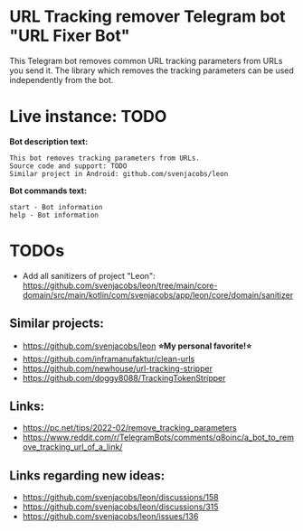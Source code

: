 # URL Tracking remover Telegram bot "URL Fixer Bot"

This Telegram bot removes common URL tracking parameters from URLs you send it.
The library which removes the tracking parameters can be used independently from the bot.

# Live instance: TODO

**Bot description text:**  
```
This bot removes tracking parameters from URLs.
Source code and support: TODO
Similar project in Android: github.com/svenjacobs/leon
```

**Bot commands text:**
```
start - Bot information
help - Bot information
```

# TODOs
* Add all sanitizers of project "Leon": https://github.com/svenjacobs/leon/tree/main/core-domain/src/main/kotlin/com/svenjacobs/app/leon/core/domain/sanitizer

## Similar projects:
* https://github.com/svenjacobs/leon **⭐My personal favorite!⭐**
* https://github.com/inframanufaktur/clean-urls
* https://github.com/newhouse/url-tracking-stripper
* https://github.com/doggy8088/TrackingTokenStripper


## Links:
* https://pc.net/tips/2022-02/remove_tracking_parameters
* https://www.reddit.com/r/TelegramBots/comments/q8oinc/a_bot_to_remove_tracking_url_of_a_link/

## Links regarding new ideas:
* https://github.com/svenjacobs/leon/discussions/158
* https://github.com/svenjacobs/leon/discussions/315
* https://github.com/svenjacobs/leon/issues/136